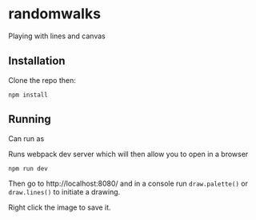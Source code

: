 # randomwalks
Playing with lines and canvas

## Installation

Clone the repo then:

```
npm install
```

## Running

Can run as

Runs webpack dev server which will then allow you to open in a browser

```
npm run dev
```

Then go to http://localhost:8080/ and in a console run `draw.palette()` or
`draw.lines()` to initiate a drawing.

Right click the image to save it.


